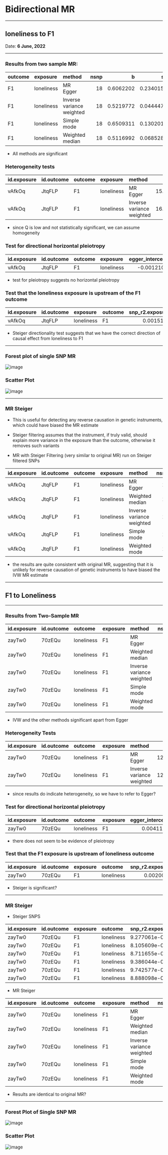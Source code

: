 

# Bidirectional MR

---

## loneliness to F1

Date: **6 June, 2022**

---

### Results from two sample MR:

|outcome |exposure   |method                    | nsnp|         b|        se|      pval|
|:-------|:----------|:-------------------------|----:|---------:|---------:|---------:|
|F1      |loneliness |MR Egger                  |   18| 0.6062202| 0.2340154| 0.0197169|
|F1      |loneliness |Inverse variance weighted |   18| 0.5219772| 0.0444478| 0.0000000|
|F1      |loneliness |Simple mode               |   18| 0.6509311| 0.1302015| 0.0001097|
|F1      |loneliness |Weighted median           |   18| 0.5116992| 0.0685280| 0.0000000|

- All methods are significant

### Heterogeneity tests

|id.exposure |id.outcome |outcome |exposure   |method                    |        Q| Q_df|    Q_pval|
|:-----------|:----------|:-------|:----------|:-------------------------|--------:|----:|---------:|
|vAfkOq      |JtqFLP     |F1      |loneliness |MR Egger                  | 15.98945|   16| 0.4536972|
|vAfkOq      |JtqFLP     |F1      |loneliness |Inverse variance weighted | 16.12390|   17| 0.5150694|

- since Q is low and not statistically significant, we can assume homogeneity

### Test for directional horizontal pleiotropy


|id.exposure |id.outcome |outcome |exposure   | egger_intercept|        se|      pval|
|:-----------|:----------|:-------|:----------|---------------:|---------:|---------:|
|vAfkOq      |JtqFLP     |F1      |loneliness |      -0.0012102| 0.0033005| 0.7186737|

- test for pleiotropy suggests no horizontal pleiotropy

### Test that the loneliness exposure is upstream of the F1 outcome


|id.exposure |id.outcome |exposure   |outcome | snp_r2.exposure| snp_r2.outcome|correct_causal_direction | steiger_pval|
|:-----------|:----------|:----------|:-------|---------------:|--------------:|:------------------------|------------:|
|vAfkOq      |JtqFLP     |loneliness |F1      |       0.0015155|      0.0004071|TRUE                     |            0|

- Steiger directionality test suggests that we have the correct direction of causal effect from loneliness to F1

---

### Forest plot of single SNP MR

![image](https://user-images.githubusercontent.com/68326791/172142549-ad867979-2182-43fb-a972-80dd641c64b4.png)


### Scatter Plot 

![image](https://user-images.githubusercontent.com/68326791/172147388-f43daff9-169c-4e8d-99cf-0a9a88ac7854.png)

---

### MR Steiger

- This is useful for detecting any reverse causation in genetic instruments, which could have biased the MR estimate
- Steiger filtering assumes that the instrument, if truly valid, should explain more variance in the exposure than the outcome, otherwise it removes such variants

- MR with Steiger Filtering (very similar to original MR) run on Steiger filtered SNPs

|id.exposure |id.outcome |outcome |exposure   |method                    | nsnp|         b|        se|      pval|
|:-----------|:----------|:-------|:----------|:-------------------------|----:|---------:|---------:|---------:|
|vAfkOq      |JtqFLP     |F1      |loneliness |MR Egger                  |   18| 0.6062202| 0.2340154| 0.0197169|
|vAfkOq      |JtqFLP     |F1      |loneliness |Weighted median           |   18| 0.5116992| 0.0641672| 0.0000000|
|vAfkOq      |JtqFLP     |F1      |loneliness |Inverse variance weighted |   18| 0.5219772| 0.0444478| 0.0000000|
|vAfkOq      |JtqFLP     |F1      |loneliness |Simple mode               |   18| 0.6509311| 0.1345771| 0.0001544|
|vAfkOq      |JtqFLP     |F1      |loneliness |Weighted mode             |   18| 0.6053939| 0.1253192| 0.0001564|

- the results are quite consistent with original MR, suggesting that it is unlikely for reverse causation of genetic instruments to have biased the IVW MR estimate

---

## F1 to Loneliness

---

### Results from Two-Sample MR

|id.exposure |id.outcome |outcome    |exposure |method                    | nsnp|          b|        se|      pval|
|:-----------|:----------|:----------|:--------|:-------------------------|----:|----------:|---------:|---------:|
|zayTw0      |70zEQu     |loneliness |F1       |MR Egger                  |   20| -0.0351787| 0.3222680| 0.9142834|
|zayTw0      |70zEQu     |loneliness |F1       |Weighted median           |   20|  0.3247741| 0.0527980| 0.0000000|
|zayTw0      |70zEQu     |loneliness |F1       |Inverse variance weighted |   20|  0.1953648| 0.0772606| 0.0114503|
|zayTw0      |70zEQu     |loneliness |F1       |Simple mode               |   20|  0.3682482| 0.0674862| 0.0000290|
|zayTw0      |70zEQu     |loneliness |F1       |Weighted mode             |   20|  0.3583561| 0.0687201| 0.0000493|

- IVW and the other methods significant apart from Egger

### Heterogeneity Tests


|id.exposure |id.outcome |outcome    |exposure |method                    |        Q| Q_df| Q_pval|
|:-----------|:----------|:----------|:--------|:-------------------------|--------:|----:|------:|
|zayTw0      |70zEQu     |loneliness |F1       |MR Egger                  | 123.7979|   18|      0|
|zayTw0      |70zEQu     |loneliness |F1       |Inverse variance weighted | 127.5379|   19|      0|


- since results do indicate heterogeneity, so we have to refer to Egger?


### Test for directional horizontal pleiotropy

|id.exposure |id.outcome |outcome    |exposure | egger_intercept|        se|      pval|
|:-----------|:----------|:----------|:--------|---------------:|---------:|---------:|
|zayTw0      |70zEQu     |loneliness |F1       |       0.0041158| 0.0055814| 0.4703709|

- there does not seem to be evidence of pleiotropy

### Test that the F1 exposure is upstream of loneliness outcome

|id.exposure |id.outcome |exposure |outcome    | snp_r2.exposure| snp_r2.outcome|correct_causal_direction | steiger_pval|
|:-----------|:----------|:--------|:----------|---------------:|--------------:|:------------------------|------------:|
|zayTw0      |70zEQu     |F1       |loneliness |       0.0020098|      0.0004383|TRUE                     |            0|

- Steiger is significant?

---

### MR Steiger

- Steiger SNPS

|id.exposure |id.outcome |exposure |outcome    |snp_r2.exposure |snp_r2.outcome |correct_causal_direction |steiger_pval |
|:-----------|:----------|:--------|:----------|:---------------|:--------------|:------------------------|:------------|
|zayTw0      |70zEQu     |F1       |loneliness |9.277061e-05    |2.081419e-05   |TRUE                     |0.02186975   |
|zayTw0      |70zEQu     |F1       |loneliness |8.105609e-05    |1.245558e-05   |TRUE                     |0.01330606   |
|zayTw0      |70zEQu     |F1       |loneliness |8.711655e-05    |1.203016e-05   |TRUE                     |0.007991305  |
|zayTw0      |70zEQu     |F1       |loneliness |9.386044e-05    |2.631801e-05   |TRUE                     |0.03927085   |
|zayTw0      |70zEQu     |F1       |loneliness |9.742577e-05    |1.75734e-05    |TRUE                     |0.01022911   |
|zayTw0      |70zEQu     |F1       |loneliness |8.888098e-05    |2.332567e-05   |TRUE                     |0.0375808    |

- MR Steiger

|id.exposure |id.outcome |outcome    |exposure |method                    | nsnp|          b|        se|      pval|
|:-----------|:----------|:----------|:--------|:-------------------------|----:|----------:|---------:|---------:|
|zayTw0      |70zEQu     |loneliness |F1       |MR Egger                  |   20| -0.0351787| 0.3222680| 0.9142834|
|zayTw0      |70zEQu     |loneliness |F1       |Weighted median           |   20|  0.3247741| 0.0515304| 0.0000000|
|zayTw0      |70zEQu     |loneliness |F1       |Inverse variance weighted |   20|  0.1953648| 0.0772606| 0.0114503|
|zayTw0      |70zEQu     |loneliness |F1       |Simple mode               |   20|  0.3682482| 0.0709911| 0.0000524|
|zayTw0      |70zEQu     |loneliness |F1       |Weighted mode             |   20|  0.3583561| 0.0679870| 0.0000436|

- Results are identical to original MR?
---


### Forest Plot of Single SNP MR

![image](https://user-images.githubusercontent.com/68326791/172147611-8c8b4604-c590-41c0-a5bd-3f2430fed187.png)


### Scatter Plot

![image](https://user-images.githubusercontent.com/68326791/172147557-48687cee-678c-417c-9ff2-35d924b1e449.png)




